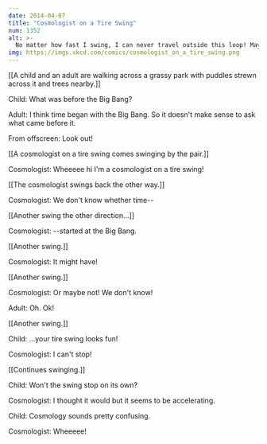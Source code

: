 ```yaml
---
date: 2014-04-07
title: "Cosmologist on a Tire Swing"
num: 1352
alt: >-
  No matter how fast I swing, I can never travel outside this loop! Maybe space outside it doesn't exist! But I bet it does. This tire came from somewhere.
img: https://imgs.xkcd.com/comics/cosmologist_on_a_tire_swing.png
---
```

[[A child and an adult are walking across a grassy park with puddles strewn across it and trees nearby.]]

Child: What was before the Big Bang?

Adult: I think time began with the Big Bang. So it doesn't make sense to ask what came before it.

From offscreen: Look out!

[[A cosmologist on a tire swing comes swinging by the pair.]]

Cosmologist: Wheeeee hi I'm a cosmologist on a tire swing!

[[The cosmologist swings back the other way.]]

Cosmologist: We don't know whether time--

[[Another swing the other direction...]]

Cosmologist: --started at the Big Bang.

[[Another swing.]]

Cosmologist: It might have!

[[Another swing.]]

Cosmologist: Or maybe not! We don't know!

Adult: Oh. Ok!

[[Another swing.]]

Child: ...your tire swing looks fun!

Cosmologist: I can't stop!

[[Continues swinging.]]

Child: Won't the swing stop on its own?

Cosmologist: I thought it would but it seems to be accelerating.

Child: Cosmology sounds pretty confusing.

Cosmologist: Wheeeee!


